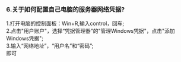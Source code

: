 ### 6.关于如何配置自己电脑的服务器网络凭据?  
1.打开电脑的控制面板：Win+R,输入control，回车;  
2.点击"用户账户"，选择“凭据管理器”的"管理Windows凭据"，点击"添加Windows凭据";  
3.输入“网络地址”，“用户名”和“密码”;  
即可

